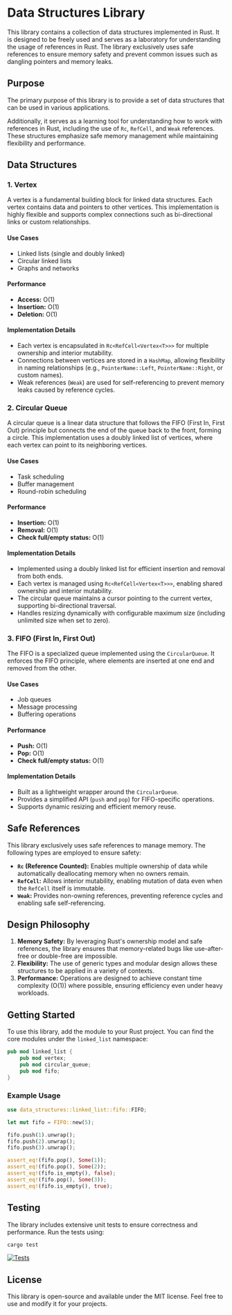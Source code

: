 # Data Structures Library

This library contains a collection of data structures implemented in Rust. It is designed to be freely used and serves as a laboratory for understanding the usage of references in Rust. The library exclusively uses safe references to ensure memory safety and prevent common issues such as dangling pointers and memory leaks.

## Purpose

The primary purpose of this library is to provide a set of data structures that can be used in various applications.

Additionally, it serves as a learning tool for understanding how to work with references in Rust, including the use of `Rc`, `RefCell`, and `Weak` references. These structures emphasize safe memory management while maintaining flexibility and performance.

## Data Structures

### 1. Vertex

A vertex is a fundamental building block for linked data structures. Each vertex contains data and pointers to other vertices. This implementation is highly flexible and supports complex connections such as bi-directional links or custom relationships.

#### **Use Cases**
- Linked lists (single and doubly linked)
- Circular linked lists
- Graphs and networks

#### **Performance**
- **Access:** O(1)
- **Insertion:** O(1)
- **Deletion:** O(1)

#### **Implementation Details**
- Each vertex is encapsulated in `Rc<RefCell<Vertex<T>>>` for multiple ownership and interior mutability.
- Connections between vertices are stored in a `HashMap`, allowing flexibility in naming relationships (e.g., `PointerName::Left`, `PointerName::Right`, or custom names).
- Weak references (`Weak`) are used for self-referencing to prevent memory leaks caused by reference cycles.

### 2. Circular Queue

A circular queue is a linear data structure that follows the FIFO (First In, First Out) principle but connects the end of the queue back to the front, forming a circle. This implementation uses a doubly linked list of vertices, where each vertex can point to its neighboring vertices.

#### **Use Cases**
- Task scheduling
- Buffer management
- Round-robin scheduling

#### **Performance**
- **Insertion:** O(1)
- **Removal:** O(1)
- **Check full/empty status:** O(1)

#### **Implementation Details**
- Implemented using a doubly linked list for efficient insertion and removal from both ends.
- Each vertex is managed using `Rc<RefCell<Vertex<T>>>`, enabling shared ownership and interior mutability.
- The circular queue maintains a cursor pointing to the current vertex, supporting bi-directional traversal.
- Handles resizing dynamically with configurable maximum size (including unlimited size when set to zero).

### 3. FIFO (First In, First Out)

The FIFO is a specialized queue implemented using the `CircularQueue`. It enforces the FIFO principle, where elements are inserted at one end and removed from the other.

#### **Use Cases**
- Job queues
- Message processing
- Buffering operations

#### **Performance**
- **Push:** O(1)
- **Pop:** O(1)
- **Check full/empty status:** O(1)

#### **Implementation Details**
- Built as a lightweight wrapper around the `CircularQueue`.
- Provides a simplified API (`push` and `pop`) for FIFO-specific operations.
- Supports dynamic resizing and efficient memory reuse.

## Safe References

This library exclusively uses safe references to manage memory. The following types are employed to ensure safety:

- **`Rc` (Reference Counted):** Enables multiple ownership of data while automatically deallocating memory when no owners remain.
- **`RefCell`:** Allows interior mutability, enabling mutation of data even when the `RefCell` itself is immutable.
- **`Weak`:** Provides non-owning references, preventing reference cycles and enabling safe self-referencing.

## Design Philosophy

1. **Memory Safety:** By leveraging Rust's ownership model and safe references, the library ensures that memory-related bugs like use-after-free or double-free are impossible.
2. **Flexibility:** The use of generic types and modular design allows these structures to be applied in a variety of contexts.
3. **Performance:** Operations are designed to achieve constant time complexity (O(1)) where possible, ensuring efficiency even under heavy workloads.

## Getting Started

To use this library, add the module to your Rust project. You can find the core modules under the `linked_list` namespace:

```rust
pub mod linked_list {
    pub mod vertex;
    pub mod circular_queue;
    pub mod fifo;
}
```

### Example Usage

```rust
use data_structures::linked_list::fifo::FIFO;

let mut fifo = FIFO::new(5);

fifo.push(1).unwrap();
fifo.push(2).unwrap();
fifo.push(3).unwrap();

assert_eq!(fifo.pop(), Some(1));
assert_eq!(fifo.pop(), Some(2));
assert_eq!(fifo.is_empty(), false);
assert_eq!(fifo.pop(), Some(3));
assert_eq!(fifo.is_empty(), true);
```

## Testing

The library includes extensive unit tests to ensure correctness and performance. Run the tests using:

```bash
cargo test
```
[![Tests](https://github.com/GreenMan-Network/data_structures/actions/workflows/tests.yml/badge.svg)](https://github.com/GreenMan-Network/data_structures/actions/workflows/tests.yml)

## License

This library is open-source and available under the MIT license. Feel free to use and modify it for your projects.

